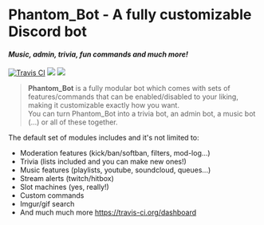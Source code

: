 <!--![intro](http://i.imgur.com/RgGlNpQ.jpg)-->
# Phantom_Bot - A fully customizable Discord bot
#### *Music, admin, trivia, fun commands and much more!* 
[![Travis CI](https://travis-ci.org/PhantomAudio/Phantom_Bot.svg?branch=master)](https://travis-ci.org/PhantomAudio/Phantom_Bot)
[<img src="https://img.shields.io/badge/discord-py-blue.svg">](https://github.com/Rapptz/discord.py) 
[<img src="https://discordapp.com/api/guilds/133049272517001216/widget.png?style=shield">](https://discord.gg/red)

> **Phantom_Bot** is a fully modular bot which comes with sets of features/commands that can be enabled/disabled to your liking, making it customizable exactly how you want.  
You can turn Phantom_Bot into a trivia bot, an admin bot, a music bot (...) or all of these together.  

The default set of modules includes and it's not limited to:
* Moderation features (kick/ban/softban, filters, mod-log...)
* Trivia (lists included and you can make new ones!)
* Music features (playlists, youtube, soundcloud, queues...)
* Stream alerts (twitch/hitbox)
* Slot machines (yes, really!)
* Custom commands
* Imgur/gif search
* And much much more
https://travis-ci.org/dashboard
